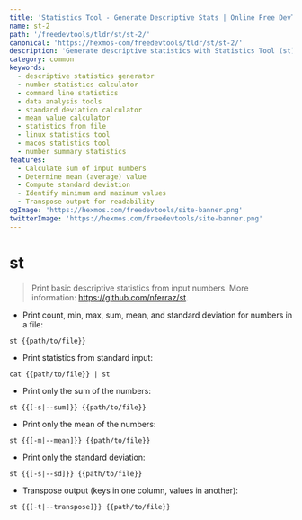 ```yaml
---
title: 'Statistics Tool - Generate Descriptive Stats | Online Free DevTools by Hexmos'
name: st-2
path: '/freedevtools/tldr/st/st-2/'
canonical: 'https://hexmos-com/freedevtools/tldr/st/st-2/'
description: 'Generate descriptive statistics with Statistics Tool (st). Calculate mean, sum, standard deviation, and more from data. Free online tool, no registration required.'
category: common
keywords:
  - descriptive statistics generator
  - number statistics calculator
  - command line statistics
  - data analysis tools
  - standard deviation calculator
  - mean value calculator
  - statistics from file
  - linux statistics tool
  - macos statistics tool
  - number summary statistics
features:
  - Calculate sum of input numbers
  - Determine mean (average) value
  - Compute standard deviation
  - Identify minimum and maximum values
  - Transpose output for readability
ogImage: 'https://hexmos.com/freedevtools/site-banner.png'
twitterImage: 'https://hexmos.com/freedevtools/site-banner.png'
---
```


# st

> Print basic descriptive statistics from input numbers.
> More information: <https://github.com/nferraz/st>.

- Print count, min, max, sum, mean, and standard deviation for numbers in a file:

`st {{path/to/file}}`

- Print statistics from standard input:

`cat {{path/to/file}} | st`

- Print only the sum of the numbers:

`st {{[-s|--sum]}} {{path/to/file}}`

- Print only the mean of the numbers:

`st {{[-m|--mean]}} {{path/to/file}}`

- Print only the standard deviation:

`st {{[-s|--sd]}} {{path/to/file}}`

- Transpose output (keys in one column, values in another):

`st {{[-t|--transpose]}} {{path/to/file}}`

